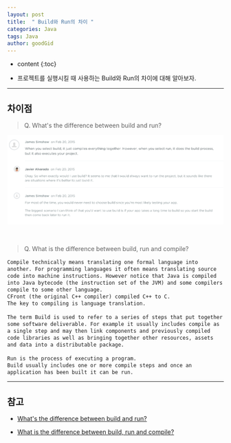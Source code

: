 ```yaml
---
layout: post
title:  " Build와 Run의 차이 "
categories: Java
tags: Java
author: goodGid
---
```

* content
{:toc}

* 프로젝트를 실행시킬 때 사용하는 Build와 Run의 차이에 대해 알아보자.






---

## 차이점

> Q. What's the difference between build and run?

![](/assets/img/java/java_build_vs_run_1.png)



<br>

> Q. What is the difference between build, run and compile?

```
Compile technically means translating one formal language into another. For programming languages it often means translating source code into machine instructions. However notice that Java is compiled into Java bytecode (the instruction set of the JVM) and some compilers compile to some other language. 
CFront (the original C++ compiler) compiled C++ to C.
The key to compiling is language translation.

The term Build is used to refer to a series of steps that put together some software deliverable. For example it usually includes compile as a single step and may then link components and previously compiled code libraries as well as bringing together other resources, assets and data into a distributable package.

Run is the process of executing a program.
Build usually includes one or more compile steps and once an application has been built it can be run.
```





---

## 참고

* [What's the difference between build and run?](https://teamtreehouse.com/community/whats-the-difference-between-build-and-run)

* [What is the difference between build, run and compile?](https://www.quora.com/What-is-the-difference-between-build-run-and-compile)